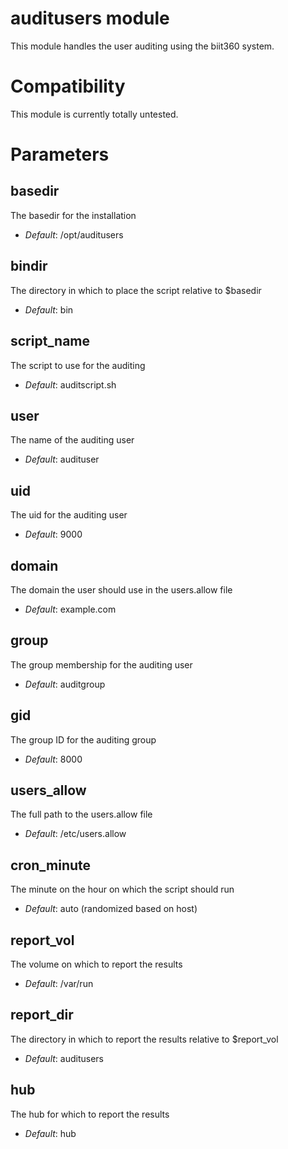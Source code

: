 # auditusers module #

This module handles the user auditing using the biit360 system.

# Compatibility #

This module is currently totally untested.

# Parameters #

basedir
-------
The basedir for the installation

- *Default*: /opt/auditusers

bindir
-------
The directory in which to place the script relative to $basedir

- *Default*: bin

script\_name
-----------
The script to use for the auditing

- *Default*: auditscript.sh

user
----
The name of the auditing user

- *Default*: audituser

uid
---
The uid for the auditing user

- *Default*: 9000

domain
------
The domain the user should use in the users.allow file

- *Default*: example.com

group
-----
The group membership for the auditing user

- *Default*: auditgroup

gid
---
The group ID for the auditing group

- *Default*: 8000

users\_allow
-----------
The full path to the users.allow file

- *Default*: /etc/users.allow

cron\_minute
-----------
The minute on the hour on which the script should run

- *Default*: auto (randomized based on host)

report\_vol
-----------
The volume on which to report the results

- *Default*: /var/run

report\_dir
-----------

The directory in which to report the results relative to $report_vol

- *Default*: auditusers

hub
---
The hub for which to report the results

- *Default*: hub
